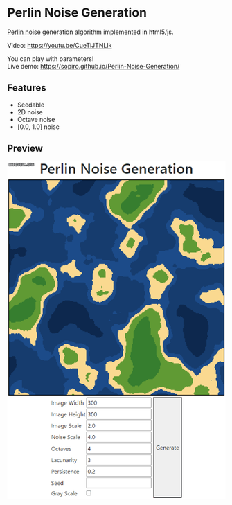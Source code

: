 # Perlin Noise Generation

[Perlin noise](https://en.wikipedia.org/wiki/Perlin_noise) generation algorithm implemented in html5/js.  

Video: https://youtu.be/CueTiJTNLIk

You can play with parameters!  
Live demo: https://sopiro.github.io/Perlin-Noise-Generation/  

## Features
- Seedable
- 2D noise
- Octave noise
- [0.0, 1.0] noise

## Preview
![preview](.github/preview.gif)
